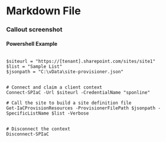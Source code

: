 ﻿# Markdown File



### Callout screenshot


#### Powershell Example


```posh

$siteurl = "https://[tenant].sharepoint.com/sites/site1"
$list = "Sample List"
$jsonpath = "C:\vData\site-provisioner.json"


# Connect and claim a client context
Connect-SPIaC -Url $siteurl -CredentialName "sponline"

# Call the site to build a site definition file
Get-IaCProvisionResources -ProvisionerFilePath $jsonpath -SpecificListName $list -Verbose


# Disconnect the context
Disconnect-SPIaC

```